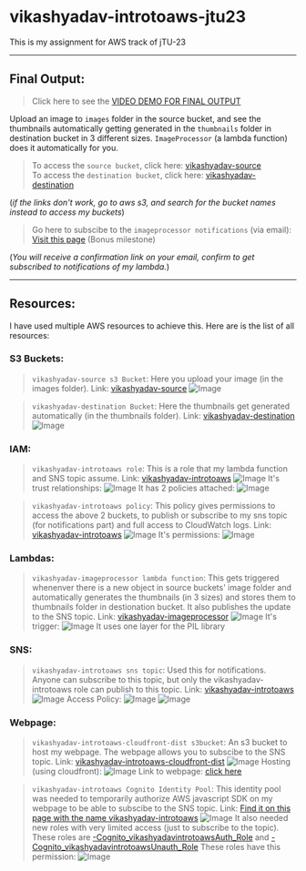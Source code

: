 # vikashyadav-introtoaws-jtu23
This is my assignment for AWS track of jTU-23

----
## **Final Output:**

> Click here to see the [VIDEO DEMO FOR FINAL OUTPUT](https://drive.google.com/file/d/18PL9X1Sfo6T9JVdTaGkVM-kRg0HNfa24/view?usp=sharing)

Upload an image to `images` folder in the source bucket, and see the thumbnails automatically getting generated in the `thumbnails` folder in destination bucket in 3 different sizes. `ImageProcessor` (a lambda function) does it automatically for you.

> To access the `source bucket`, click here: [vikashyadav-source](https://s3.console.aws.amazon.com/s3/buckets/vikashyadav-source?region=us-east-1)<br>
> To access the `destination bucket`, click here: [vikashyadav-destination](https://s3.console.aws.amazon.com/s3/buckets/vikashyadav-destination?region=us-east-1)

(_if the links don't work, go to aws s3, and search for the bucket names instead to access my buckets_)

>  Go here to subscibe to the `imageprocessor notifications` (via email): [Visit this page](http://vikashyadav-introtoaws-cloudfront-dist.s3-website-us-east-1.amazonaws.com/) (Bonus milestone)

(_You will receive a confirmation link on your email, confirm to get subscribed to notifications of my lambda._)

----
## **Resources:**

I have used multiple AWS resources to achieve this. Here are is the list of all resources:

### S3 Buckets:

> `vikashyadav-source s3 Bucket`:
Here you upload your image (in the images folder).
Link: [vikashyadav-source](https://s3.console.aws.amazon.com/s3/buckets/vikashyadav-source?region=us-east-1)
![Image](https://user-images.githubusercontent.com/132905581/239720104-9ca64784-b868-4cf7-8836-5aeb5c6a052f.png)

> `vikashyadav-destination Bucket`:
Here the thumbnails get generated automatically (in the thumbnails folder).
Link: [vikashyadav-destination](https://s3.console.aws.amazon.com/s3/buckets/vikashyadav-destination?region=us-east-1)
![Image](https://user-images.githubusercontent.com/132905581/239720170-91e1511d-e3c0-42f7-858a-ed7d4058b597.png)

### IAM:

> `vikashyadav-introtoaws role`:
This is a role that my lambda function and SNS topic assume.
Link: [vikashyadav-introtoaws](https://us-east-1.console.aws.amazon.com/iamv2/home?region=us-east-1#/roles/details/vikashyadav-introtoaws)
![Image](https://user-images.githubusercontent.com/132905581/239720440-6f79263c-dbb6-4960-8477-7d4966fe7aa3.png)
It's trust relationships:
![Image](https://user-images.githubusercontent.com/132905581/239720451-9c168ce2-ff1a-43c0-83bd-6af9ed9e1036.png)
It has 2 policies attached:
![Image](https://user-images.githubusercontent.com/132905581/239720463-77227871-cd0e-405b-887f-faafb1b3f4a6.png)

> `vikashyadav-introtoaws policy`:
This policy gives permissions to access the above 2 buckets, to publish or subscribe to my sns topic (for notifications part) and full access to CloudWatch logs.
Link: [vikashyadav-introtoaws](https://us-east-1.console.aws.amazon.com/iamv2/home?region=us-east-1#/policies/details/arn%3Aaws%3Aiam%3A%3A280022023954%3Apolicy%2Fvikashyadav-introtoaws)
![Image](https://user-images.githubusercontent.com/132905581/239720620-02d60c44-6b4e-4d9e-8ff4-652c151ff30c.png)
It's permissions:
![Image](https://user-images.githubusercontent.com/132905581/239720564-2d73d511-df5d-4ee3-a457-912f7868afdf.png)

### Lambdas:

> `vikashyadav-imageprocessor lambda function`:
This gets triggered whenenver there is a new object in source buckets' image folder and automatically generates the thumbnails (in 3 sizes) and stores them to thumbnails folder in destionation bucket. It also publishes the update to the SNS topic.
Link: [vikashyadav-imageprocessor](https://us-east-1.console.aws.amazon.com/lambda/home?region=us-east-1#/functions/vikashyadav-imageprocessor)
![Image](https://user-images.githubusercontent.com/132905581/239720749-defad671-b83d-4324-af04-2d3d85f126ff.png)
It's trigger:
![Image](https://user-images.githubusercontent.com/132905581/239720767-9af9055c-04ff-40d7-aa21-1ad9cfb27484.png)
It uses one layer for the PIL library

### SNS:

> `vikashyadav-introtoaws sns topic`:
Used this for notifications. Anyone can subscribe to this topic, but only the vikashyadav-introtoaws role can publish to this topic.
Link: [vikashyadav-introtoaws](https://us-east-1.console.aws.amazon.com/sns/v3/home?region=us-east-1#/topic/arn:aws:sns:us-east-1:280022023954:vikashyadav-introtoaws)
![Image](https://user-images.githubusercontent.com/132905581/239720944-86632465-b283-44b8-a73d-443731dbc67c.png)
Access Policy:
![Image](https://user-images.githubusercontent.com/132905581/239720988-67fc4e85-4c5d-4c02-a0b9-274776a10ff4.png)
![Image](https://user-images.githubusercontent.com/132905581/239720993-8cdb01d9-7972-4e36-a9f3-ddc9f8f835a1.png)

### Webpage:

> `vikashyadav-introtoaws-cloudfront-dist s3bucket`:
An s3 bucket to host my webpage. The webpage allows you to subscibe to the SNS topic.
Link: [vikashyadav-introtoaws-cloudfront-dist](https://s3.console.aws.amazon.com/s3/buckets/vikashyadav-introtoaws-cloudfront-dist?region=us-east-1)
![Image](https://user-images.githubusercontent.com/132905581/239721097-93ea10ec-a73a-43e8-93bd-91b9a9f4014d.png)
Hosting (using cloudfront):
![Image](https://user-images.githubusercontent.com/132905581/239721119-0b8e3b5e-fed3-4986-a1e0-277df3ae6978.png)
Link to webpage: [click here](http://vikashyadav-introtoaws-cloudfront-dist.s3-website-us-east-1.amazonaws.com)

> `vikashyadav-introtoaws Cognito Identity Pool`:
This identity pool was needed to temporarily authorize AWS javascript SDK on my webpage to be able to subscibe to the SNS topic.
Link: [Find it on this page with the name vikashyadav-introtoaws](https://us-east-1.console.aws.amazon.com/cognito/federated?region=us-east-1)
![Image](https://user-images.githubusercontent.com/132905581/239721365-ff7e2d0a-6202-4701-aaf3-9dd90f4e081a.png)
It also needed new roles with very limited access (just to subscribe to the topic).
These roles are [-Cognito_vikashyadavintrotoawsAuth_Role](https://us-east-1.console.aws.amazon.com/iamv2/home?region=us-east-1#/roles/details/-Cognito_vikashyadavintrotoawsAuth_Role) and [-Cognito_vikashyadavintrotoawsUnauth_Role](https://us-east-1.console.aws.amazon.com/iamv2/home?region=us-east-1#/roles/details/-Cognito_vikashyadavintrotoawsUnauth_Role)
These roles have this permission:
![Image](https://user-images.githubusercontent.com/132905581/239721465-459f4d7a-b57d-41c3-83c6-d46aafc68cb6.png)







